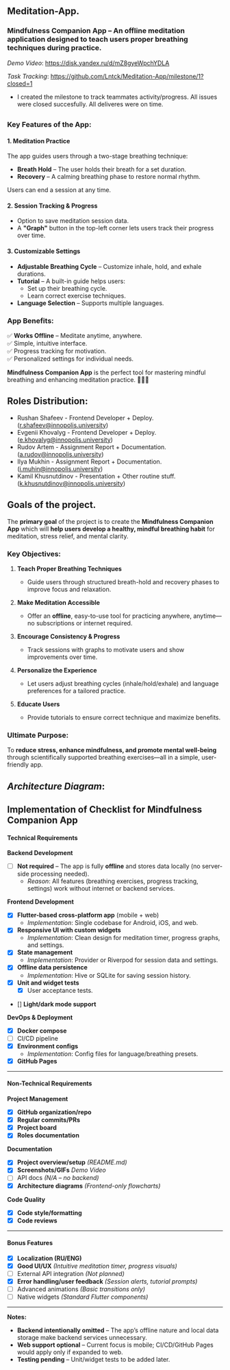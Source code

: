 ## Meditation-App. 
### **Mindfulness Companion App** – An offline meditation application designed to teach users proper breathing techniques during practice.  

*Demo Video*: https://disk.yandex.ru/d/mZ8gyeWpchYDLA

*Task Tracking*: https://github.com/Lntck/Meditation-App/milestone/1?closed=1 
- I created the milestone to track teammates activity/progress. All issues were closed succesfully. All deliveres were on time.

##
### **Key Features of the App:**  

#### **1. Meditation Practice**  
The app guides users through a two-stage breathing technique:  
- **Breath Hold** – The user holds their breath for a set duration.  
- **Recovery** – A calming breathing phase to restore normal rhythm.  

Users can end a session at any time.  

#### **2. Session Tracking & Progress**  
- Option to save meditation session data.  
- A **"Graph"** button in the top-left corner lets users track their progress over time.  

#### **3. Customizable Settings**  
- **Adjustable Breathing Cycle** – Customize inhale, hold, and exhale durations.  
- **Tutorial** – A built-in guide helps users:  
  - Set up their breathing cycle.  
  - Learn correct exercise techniques.  
- **Language Selection** – Supports multiple languages.  

### **App Benefits:**  
✅ **Works Offline** – Meditate anytime, anywhere.  
✅ Simple, intuitive interface.  
✅ Progress tracking for motivation.  
✅ Personalized settings for individual needs.  

**Mindfulness Companion App** is the perfect tool for mastering mindful breathing and enhancing meditation practice. 🧘‍♂️💨  

##
## Roles Distribution: 
- Rushan Shafeev - Frontend Developer + Deploy. (r.shafeev@innopolis.university)
- Evgenii Khovalyg - Frontend Developer + Deploy. (e.khovalyg@innopolis.university)
- Rudov Artem - Assignment Report + Documentation. (a.rudov@innopolis.university)
- Ilya Mukhin - Assignment Report + Documentation. (i.muhin@innopolis.university)
- Kamil Khusnutdinov - Presentation + Other routine stuff. (k.khusnutdinov@innopolis.university)

##
## Goals of the project. 

The **primary goal** of the project is to create the **Mindfulness Companion App** which will **help users develop a healthy, mindful breathing habit** for meditation, stress relief, and mental clarity.  

### **Key Objectives:**  
1. **Teach Proper Breathing Techniques**  
   - Guide users through structured breath-hold and recovery phases to improve focus and relaxation.  

2. **Make Meditation Accessible**  
   - Offer an **offline**, easy-to-use tool for practicing anywhere, anytime—no subscriptions or internet required.  

3. **Encourage Consistency & Progress**  
   - Track sessions with graphs to motivate users and show improvements over time.  

4. **Personalize the Experience**  
   - Let users adjust breathing cycles (inhale/hold/exhale) and language preferences for a tailored practice.  

5. **Educate Users**  
   - Provide tutorials to ensure correct technique and maximize benefits.  

### **Ultimate Purpose:**  
To **reduce stress, enhance mindfulness, and promote mental well-being** through scientifically supported breathing exercises—all in a simple, user-friendly app.  

##
## *Architecture Diagram*:



## 
## **Implementation of Checklist for Mindfulness Companion App**  

#### **Technical Requirements**  
**Backend Development**  
- [ ] **Not required** – The app is fully **offline** and stores data locally (no server-side processing needed).  
  - *Reason*: All features (breathing exercises, progress tracking, settings) work without internet or backend services.  

**Frontend Development**  
- [x] **Flutter-based cross-platform app** (mobile + web)
  - *Implementation*: Single codebase for Android, iOS, and web.  
- [x] **Responsive UI with custom widgets**
  - *Implementation*: Clean design for meditation timer, progress graphs, and settings.  
- [x] **State management** 
  - *Implementation*: Provider or Riverpod for session data and settings.  
- [x] **Offline data persistence**
  - *Implementation*: Hive or SQLite for saving session history.  
- [x] **Unit and widget tests**
  - [x] User acceptance tests. 
- [] **Light/dark mode support** 

**DevOps & Deployment**  
- [x] **Docker compose** 
- [ ] CI/CD pipeline 
- [x] **Environment configs** 
  - *Implementation*: Config files for language/breathing presets.  
- [x] **GitHub Pages** 

---

#### **Non-Technical Requirements**  
**Project Management**  
- [x] **GitHub organization/repo**
- [x] **Regular commits/PRs** 
- [x] **Project board** 
- [x] **Roles documentation** 

**Documentation**  
- [x] **Project overview/setup** *(README.md)*  
- [x] **Screenshots/GIFs** *Demo Video* 
- [ ] API docs *(N/A – no backend)*  
- [x] **Architecture diagrams** *(Frontend-only flowcharts)*  

**Code Quality**  
- [x] **Code style/formatting**  
- [x] **Code reviews**  

---

#### **Bonus Features**  
- [x] **Localization (RU/ENG)**  
- [x] **Good UI/UX**  *(Intuitive meditation timer, progress visuals)*  
- [ ] External API integration *(Not planned)*  
- [x] **Error handling/user feedback** *(Session alerts, tutorial prompts)*  
- [ ] Advanced animations *(Basic transitions only)*  
- [ ] Native widgets *(Standard Flutter components)*  

---

**Notes:**  
- **Backend intentionally omitted** – The app’s offline nature and local data storage make backend services unnecessary.  
- **Web support optional** – Current focus is mobile; CI/CD/GitHub Pages would apply only if expanded to web.  
- **Testing pending** – Unit/widget tests to be added later.  


